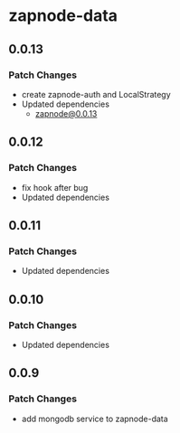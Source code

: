 # zapnode-data

## 0.0.13

### Patch Changes

- create zapnode-auth and LocalStrategy
- Updated dependencies
  - zapnode@0.0.13

## 0.0.12

### Patch Changes

- fix hook after bug
- Updated dependencies

## 0.0.11

### Patch Changes

- Updated dependencies

## 0.0.10

### Patch Changes

- Updated dependencies

## 0.0.9

### Patch Changes

- add mongodb service to zapnode-data

